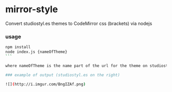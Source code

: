 mirror-style
============

Convert studiostyl.es themes to CodeMirror css (brackets) via nodejs

### usage

````bash
npm install
node index.js {nameOfTheme}
```

where nameOfTheme is the name part of the url for the theme on studiostyl.es

### example of output (studiostyl.es on the right)

![](http://i.imgur.com/BngIZAf.png)
